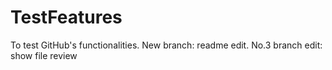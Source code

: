 # TestFeatures
To test GitHub's functionalities.
New branch: readme edit.
No.3 branch edit: show file review
